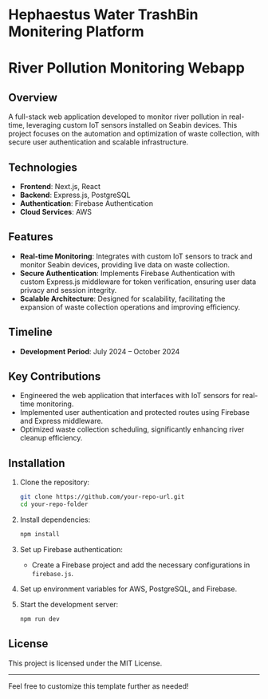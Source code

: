 # Hephaestus Water TrashBin Monitering Platform
# River Pollution Monitoring Webapp

## Overview

A full-stack web application developed to monitor river pollution in real-time, leveraging custom IoT sensors installed on Seabin devices. This project focuses on the automation and optimization of waste collection, with secure user authentication and scalable infrastructure.

## Technologies

- **Frontend**: Next.js, React
- **Backend**: Express.js, PostgreSQL
- **Authentication**: Firebase Authentication
- **Cloud Services**: AWS

## Features

- **Real-time Monitoring**: Integrates with custom IoT sensors to track and monitor Seabin devices, providing live data on waste collection.
- **Secure Authentication**: Implements Firebase Authentication with custom Express.js middleware for token verification, ensuring user data privacy and session integrity.
- **Scalable Architecture**: Designed for scalability, facilitating the expansion of waste collection operations and improving efficiency.
  
## Timeline

- **Development Period**: July 2024 – October 2024

## Key Contributions

- Engineered the web application that interfaces with IoT sensors for real-time monitoring.
- Implemented user authentication and protected routes using Firebase and Express middleware.
- Optimized waste collection scheduling, significantly enhancing river cleanup efficiency.

## Installation

1. Clone the repository:
   ```bash
   git clone https://github.com/your-repo-url.git
   cd your-repo-folder
   ```

2. Install dependencies:
   ```bash
   npm install
   ```

3. Set up Firebase authentication:
   - Create a Firebase project and add the necessary configurations in `firebase.js`.

4. Set up environment variables for AWS, PostgreSQL, and Firebase.

5. Start the development server:
   ```bash
   npm run dev
   ```

## License

This project is licensed under the MIT License.

---

Feel free to customize this template further as needed!
